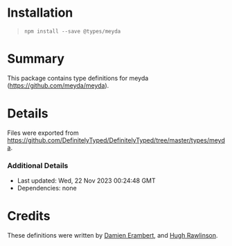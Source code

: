 # Installation
> `npm install --save @types/meyda`

# Summary
This package contains type definitions for meyda (https://github.com/meyda/meyda).

# Details
Files were exported from https://github.com/DefinitelyTyped/DefinitelyTyped/tree/master/types/meyda.

### Additional Details
 * Last updated: Wed, 22 Nov 2023 00:24:48 GMT
 * Dependencies: none

# Credits
These definitions were written by [Damien Erambert](https://github.com/eramdam), and [Hugh Rawlinson](https://github.com/hughrawlinson).
